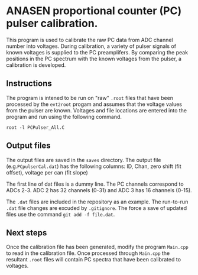 # ANASEN proportional counter (PC) pulser calibration.
This program is used to calibrate the raw PC data from ADC channel number into voltages. During calibration, a variety of pulser signals of known voltages is supplied to the PC preamplifers. By comparing the peak positions in the PC spectrum with the known voltages from the pulser, a calibration is developed.
 
## Instructions
The program is intened to be run on "raw" `.root` files that have been processed by the `evt2root` progam and assumes that the voltage values from the pulser are known. Voltages and file locations are entered into the program and run using the following command.
````
root -l PCPulser_All.C
````

## Output files
The output files are saved in the `saves` directory.
The output file (e.g.`PCpulserCal.dat`) has the following columns:
 ID, Chan, zero shift (fit offset), voltage per can (fit slope)

The first line of dat files is a dummy line.
The PC channels correspond to ADCs 2-3.
ADC 2  has 32 channels (0-31) and ADC 3 has 16 channels (0-15).

The `.dat` files are included in the repository as an example. The run-to-run `.dat` file changes are excuded by `.gitignore`. The force a save of updated files use the command `git add -f file.dat`.

## Next steps
Once the calibration file has been generated, modify the program `Main.cpp` to read in the calibration file. Once processed through `Main.cpp` the resultant `.root` files will contain PC spectra that have been calibrated to voltages.
